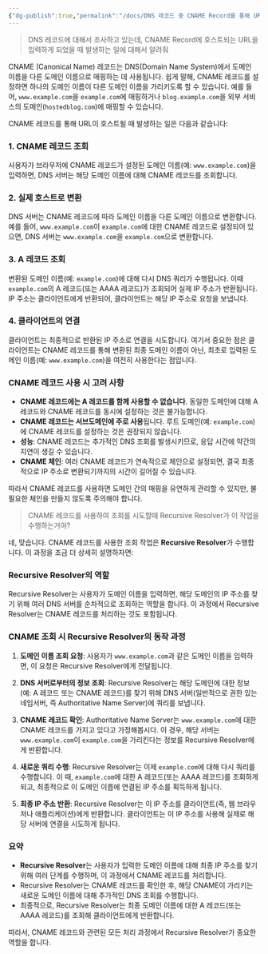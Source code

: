 ```yaml
---
{"dg-publish":true,"permalink":"/docs/DNS 레코드 중 CNAME Record를 통해 URL이 호스트 될 때 발생하는 일/","title":"DNS 레코드 중 CNAME Record를 통해 URL이 호스트 될 때 발생하는 일"}
---
```



> DNS 레코드에 대해서 조사하고 있는데, CNAME Record에 호스트되는 URL을 입력하게 되었을 때 발생하는 일에 대해서 알려줘

CNAME (Canonical Name) 레코드는 DNS(Domain Name System)에서 도메인 이름을 다른 도메인 이름으로 매핑하는 데 사용됩니다. 쉽게 말해, CNAME 레코드를 설정하면 하나의 도메인 이름이 다른 도메인 이름을 가리키도록 할 수 있습니다. 예를 들어, `www.example.com`을 `example.com`에 매핑하거나 `blog.example.com`을 외부 서비스의 도메인(`hostedblog.com`)에 매핑할 수 있습니다.

CNAME 레코드를 통해 URL이 호스트될 때 발생하는 일은 다음과 같습니다:

### 1. CNAME 레코드 조회

사용자가 브라우저에 CNAME 레코드가 설정된 도메인 이름(예: `www.example.com`)을 입력하면, DNS 서버는 해당 도메인 이름에 대해 CNAME 레코드를 조회합니다. 

### 2. 실제 호스트로 변환

DNS 서버는 CNAME 레코드에 따라 도메인 이름을 다른 도메인 이름으로 변환합니다. 예를 들어, `www.example.com`이 `example.com`에 대한 CNAME 레코드로 설정되어 있으면, DNS 서버는 `www.example.com`을 `example.com`으로 변환합니다.

### 3. A 레코드 조회

변환된 도메인 이름(예: `example.com`)에 대해 다시 DNS 쿼리가 수행됩니다. 이때 `example.com`의 A 레코드(또는 AAAA 레코드)가 조회되어 실제 IP 주소가 반환됩니다. IP 주소는 클라이언트에게 반환되어, 클라이언트는 해당 IP 주소로 요청을 보냅니다.

### 4. 클라이언트의 연결

클라이언트는 최종적으로 반환된 IP 주소로 연결을 시도합니다. 여기서 중요한 점은 클라이언트는 CNAME 레코드를 통해 변환된 최종 도메인 이름이 아닌, 최초로 입력된 도메인 이름(예: `www.example.com`)을 여전히 사용한다는 점입니다.

### CNAME 레코드 사용 시 고려 사항

- **CNAME 레코드에는 A 레코드를 함께 사용할 수 없습니다**. 동일한 도메인에 대해 A 레코드와 CNAME 레코드를 동시에 설정하는 것은 불가능합니다.
- **CNAME 레코드는 서브도메인에 주로 사용**됩니다. 루트 도메인(예: `example.com`)에 CNAME 레코드를 설정하는 것은 권장되지 않습니다.
- **성능**: CNAME 레코드는 추가적인 DNS 조회를 발생시키므로, 응답 시간에 약간의 지연이 생길 수 있습니다.
- **CNAME 체인**: 여러 CNAME 레코드가 연속적으로 체인으로 설정되면, 결국 최종적으로 IP 주소로 변환되기까지의 시간이 길어질 수 있습니다.

따라서 CNAME 레코드를 사용하면 도메인 간의 매핑을 유연하게 관리할 수 있지만, 불필요한 체인을 만들지 않도록 주의해야 합니다.

> CNAME 레코드를 사용하여 조회를 시도할때 Recursive Resolver가 이 작업을 수행하는거야?

네, 맞습니다. CNAME 레코드를 사용한 조회 작업은 **Recursive Resolver**가 수행합니다. 이 과정을 조금 더 상세히 설명하자면:

### Recursive Resolver의 역할

Recursive Resolver는 사용자가 도메인 이름을 입력하면, 해당 도메인의 IP 주소를 찾기 위해 여러 DNS 서버를 순차적으로 조회하는 역할을 합니다. 이 과정에서 Recursive Resolver는 CNAME 레코드를 처리하는 것도 포함됩니다.

### CNAME 조회 시 Recursive Resolver의 동작 과정

1. **도메인 이름 조회 요청**: 사용자가 `www.example.com`과 같은 도메인 이름을 입력하면, 이 요청은 Recursive Resolver에게 전달됩니다.

2. **DNS 서버로부터의 정보 조회**: Recursive Resolver는 해당 도메인에 대한 정보(예: A 레코드 또는 CNAME 레코드)를 찾기 위해 DNS 서버(일반적으로 권한 있는 네임서버, 즉 Authoritative Name Server)에 쿼리를 보냅니다.

3. **CNAME 레코드 확인**: Authoritative Name Server는 `www.example.com`에 대한 CNAME 레코드를 가지고 있다고 가정해봅시다. 이 경우, 해당 서버는 `www.example.com`이 `example.com`을 가리킨다는 정보를 Recursive Resolver에게 반환합니다.

4. **새로운 쿼리 수행**: Recursive Resolver는 이제 `example.com`에 대해 다시 쿼리를 수행합니다. 이 때, `example.com`에 대한 A 레코드(또는 AAAA 레코드)를 조회하게 되고, 최종적으로 이 도메인 이름에 연결된 IP 주소를 획득하게 됩니다.

5. **최종 IP 주소 반환**: Recursive Resolver는 이 IP 주소를 클라이언트(즉, 웹 브라우저나 애플리케이션)에게 반환합니다. 클라이언트는 이 IP 주소를 사용해 실제로 해당 서버에 연결을 시도하게 됩니다.

### 요약

- **Recursive Resolver**는 사용자가 입력한 도메인 이름에 대해 최종 IP 주소를 찾기 위해 여러 단계를 수행하며, 이 과정에서 CNAME 레코드를 처리합니다.
- Recursive Resolver는 CNAME 레코드를 확인한 후, 해당 CNAME이 가리키는 새로운 도메인 이름에 대해 추가적인 DNS 조회를 수행합니다.
- 최종적으로, Recursive Resolver는 최종 도메인 이름에 대한 A 레코드(또는 AAAA 레코드)를 조회해 클라이언트에게 반환합니다.

따라서, CNAME 레코드와 관련된 모든 처리 과정에서 Recursive Resolver가 중요한 역할을 합니다.

